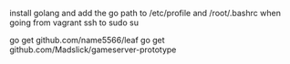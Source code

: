 install golang and add the go path to /etc/profile and /root/.bashrc when going from vagrant ssh to sudo su

go get github.com/name5566/leaf
go get github.com/Madslick/gameserver-prototype


